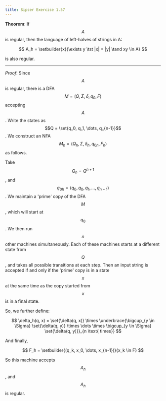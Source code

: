 ```yaml
---
title: Sipser Exercise 1.57
---
```



**Theorem**: If $$A$$ is regular, then the language of left-halves of strings in A:

$$
A_h = \setbuilder{x}{\exists y \tst |x| = |y| \tand xy \in A}
$$

is also regular.

----

*Proof*:
Since $$A$$ is regular, there is a DFA $$M = (Q, \Sigma, \delta, q_0, F)$$ accepting $$A$$.
Write the states as $$Q = \set{q_0, q_1, \dots, q_{n-1}}$$.
We construct an NFA $$M_h = (Q_h, \Sigma, \delta_h, q_{0h}, F_h)$$ as follows.



Take $$Q_h = Q^{n+1}$$, and $$q_{0h} = (q_0, q_0, q_1, \dots, q_{n-1})$$.
We maintain a 'prime' copy of the DFA $$M$$, which will start at $$q_0$$.
We then run $$n$$ other machines simultaneously.
Each of these machines starts at a different state from $$Q$$, and takes all possible transitions at each step.
Then an input string is accepted if and only if the 'prime' copy is in a state $$x$$ at the same time as the copy started from $$x$$ is in a final state.



So, we further define:

$$
\delta_h(q, x) = \set{\delta(q, x)} \times \underbrace{\bigcup_{y \in \Sigma} \set{\delta(q, y)} \times \dots \times \bigcup_{y \in \Sigma} \set{\delta(q, y)}}_{n \text{ times}}
$$

And finally,

$$
F_h = \setbuilder{(q_k, x_0, \dots, x_{n-1})}{x_k \in F}
$$

So this machine accepts $$A_h$$, and $$A_h$$ is regular.
